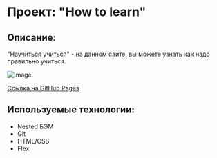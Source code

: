 # Проект: "How to learn"

## Описание: 

"Научиться учиться" - на данном сайте, вы можете узнать как надо правильно учиться.

![image](https://user-images.githubusercontent.com/107764041/202918968-3f796507-464e-4dbb-bd42-83f0f47e5ee3.png)

[Ссылка на GitHub Pages](https://qann1st.github.io/how-to-learn/)

## Используемые технологии:

* Nested БЭМ
* Git 
* HTML/CSS
* Flex

